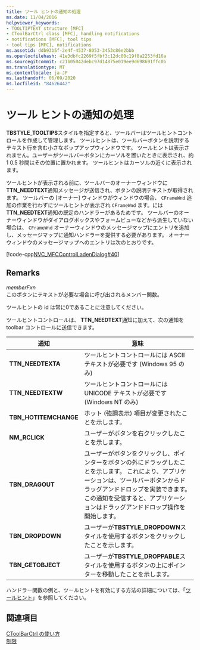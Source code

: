 ```yaml
---
title: ツール ヒントの通知の処理
ms.date: 11/04/2016
helpviewer_keywords:
- TOOLTIPTEXT structure [MFC]
- CToolBarCtrl class [MFC], handling notifications
- notifications [MFC], tool tips
- tool tips [MFC], notifications
ms.assetid: ddb93b5f-2e4f-4537-8053-3453c86e2bbb
ms.openlocfilehash: 41e3dbfc2269f5fbf3c12dc00c19f8a2253fd16a
ms.sourcegitcommit: c21b05042debc97d14875e019ee9d698691ffc0b
ms.translationtype: MT
ms.contentlocale: ja-JP
ms.lasthandoff: 06/09/2020
ms.locfileid: "84626442"
---
```

# <a name="handling-tool-tip-notifications"></a>ツール ヒントの通知の処理

**TBSTYLE_TOOLTIPS**スタイルを指定すると、ツールバーはツールヒントコントロールを作成して管理します。 ツールヒントは、ツールバーボタンを説明するテキスト行を含む小さなポップアップウィンドウです。 ツールヒントは表示されません。ユーザーがツールバーボタンにカーソルを置いたときに表示され、約 1 0.5 秒間はその位置に置かれます。 ツールヒントはカーソルの近くに表示されます。

ツールヒントが表示される前に、ツールバーのオーナーウィンドウに**TTN_NEEDTEXT**通知メッセージが送信され、ボタンの説明テキストが取得されます。 ツールバーの [オーナー] ウィンドウがウィンドウの場合、 `CFrameWnd` 追加の作業を行わずにツールヒントが表示され `CFrameWnd` ます。には**TTN_NEEDTEXT**通知の既定のハンドラーがあるためです。 ツールバーのオーナーウィンドウがダイアログボックスやフォームビューなどから派生していない場合は、 `CFrameWnd` オーナーウィンドウのメッセージマップにエントリを追加し、メッセージマップに通知ハンドラーを提供する必要があります。 オーナーウィンドウのメッセージマップへのエントリは次のとおりです。

[!code-cpp[NVC_MFCControlLadenDialog#40](codesnippet/cpp/handling-tool-tip-notifications_1.cpp)]

## <a name="remarks"></a>Remarks

*memberFxn*<br/>
このボタンにテキストが必要な場合に呼び出されるメンバー関数。

ツールヒントの id は常に0であることに注意してください。

ツールヒントコントロールは、 **TTN_NEEDTEXT**通知に加えて、次の通知を toolbar コントロールに送信できます。

|通知|意味|
|------------------|-------------|
|**TTN_NEEDTEXTA**|ツールヒントコントロールには ASCII テキストが必要です (Windows 95 のみ)|
|**TTN_NEEDTEXTW**|ツールヒントコントロールには UNICODE テキストが必要です (Windows NT のみ)|
|**TBN_HOTITEMCHANGE**|ホット (強調表示) 項目が変更されたことを示します。|
|**NM_RCLICK**|ユーザーがボタンを右クリックしたことを示します。|
|**TBN_DRAGOUT**|ユーザーがボタンをクリックし、ポインターをボタンの外にドラッグしたことを示します。 これにより、アプリケーションは、ツールバーボタンからドラッグアンドドロップを実装できます。 この通知を受信すると、アプリケーションはドラッグアンドドロップ操作を開始します。|
|**TBN_DROPDOWN**|ユーザーが**TBSTYLE_DROPDOWN**スタイルを使用するボタンをクリックしたことを示します。|
|**TBN_GETOBJECT**|ユーザーが**TBSTYLE_DROPPABLE**スタイルを使用するボタンの上にポインターを移動したことを示します。|

ハンドラー関数の例と、ツールヒントを有効にする方法の詳細については、「[ツールヒント](tool-tips-in-windows-not-derived-from-cframewnd.md)」を参照してください。

## <a name="see-also"></a>関連項目

[CToolBarCtrl の使い方](using-ctoolbarctrl.md)<br/>
[制限](controls-mfc.md)
